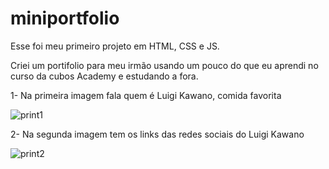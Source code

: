 # miniportfolio

Esse foi meu primeiro projeto em HTML, CSS e JS.

Criei um portifolio para meu irmão usando um pouco do que eu aprendi no curso da cubos Academy e estudando a fora.

<div> 1- Na primeira imagem fala quem é Luigi Kawano, comida favorita 
</div>
 
 ![print1](https://github.com/kawano2901/miniportfolio/assets/106884895/4c891610-72c8-41e0-b1e1-bbcb921f4ea6)

<div>2- Na segunda imagem tem os links das redes sociais do Luigi Kawano
</div>

![print2](https://github.com/kawano2901/miniportfolio/assets/106884895/14847d2a-bda2-4021-a54f-60303dcb1bd8)
